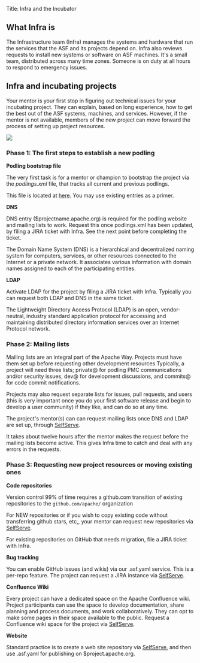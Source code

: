 Title: Infra and the Incubator

## What Infra is ##

The Infrastructure team (Infra) manages the systems and hardware that run the services that the ASF and its projects depend on. Infra also reviews requests to install new systems or software on ASF machines. It's a small team, distributed across many time zones. Someone is on duty at all hours to respond to emergency issues.

## Infra and incubating projects ##

Your mentor is your first stop in figuring out technical issues for your incubating project. They can explain, based on long experience, how to get the best out of the ASF systems, machines, and services. However, if the mentor is not available, members of the new project can move forward the process of setting up project resources.

<img src="https://cwiki.apache.org/confluence/rest/gliffy/1.0/embeddedDiagrams/7df21120-01db-421e-bb47-353b7977097a.png" />

### Phase 1: The first steps to establish a new podling ###

**Podling bootstrap file**

The very first task is for a mentor or champion to bootstrap the project via the _podlings.xml_ file, that tracks all current and previous podlings.

This file is located at <a href="https://svn.apache.org/repos/asf/incubator/public/trunk/content/podlings.xml" target="_blank">here</a>. You may use existing entries as a primer.

**DNS**

DNS entry ($projectname.apache.org) is required for the podling website and mailing lists to work. Request this once podlings.xml has been updated, by filing a JIRA ticket with Infra. See the next point before completing the ticket.

The Domain Name System (DNS) is a hierarchical and decentralized naming system for computers, services, or other resources connected to the Internet or a private network. It associates various information with domain names assigned to each of the participating entities.

**LDAP**

Activate LDAP for the project by filing a JIRA ticket with Infra. Typically you can request both LDAP and DNS in the same ticket.

The Lightweight Directory Access Protocol (LDAP) is an open, vendor-neutral, industry standard application protocol for accessing and maintaining distributed directory information services over an Internet Protocol network.

### Phase 2: Mailing lists ###

Mailing lists are an integral part of the Apache Way. Projects must have them set up before requesting other development resources
Typically, a project will need three lists; private@ for podling PMC communications and/or security issues, dev@ for development discussions, and commits@ for code commit notifications.

Projects may also request separate lists for issues, pull requests, and users (this is very important once you do your first software release and begin to develop a user community) if they like, and can do so at any time.

The project's mentor(s) can can request mailing lists once DNS and LDAP are set up, through <a href="https://selfserve.apache.org/" target="_blank">SelfServe</a>.

It takes about twelve hours after the mentor makes the request before the mailing lists become active. This gives Infra time to catch and deal with any errors in the requests.

### Phase 3: Requesting new project resources or moving existing ones ###

**Code repositories**

Version control 99% of time requires a github.com transition of existing repositories to the `github.com/apache/` organization

For NEW repositories or if you wish to copy existing code without transferring github stars, etc,, your mentor can request new repositories via <a href="https://selfserve.apache.org/" target="_blank">SelfServe</a>.

For existing repositories on GitHub that needs migration, file a JIRA ticket with Infra.

**Bug tracking**

You can enable GitHub issues (and wikis) via our .asf.yaml service. This is a per-repo feature. The project can request a JIRA instance via <a href="https://selfserve.apache.org/" target="_blank">SelfServe</a>.

**Confluence Wiki**

Every project can have a dedicated space on the Apache Confluence wiki. Project participants can use the space to develop documentation, share planning and process documents, and work collaboratively. They can opt to make some pages in their space available to the public. Request a Confluence wiki space for the project via <a href="https://selfserve.apache.org/" target="_blank">SelfServe</a>.

**Website**

Standard practice is to create a web site repository via <a href="https://selfserve.apache.org/" target="_blank_">SelfServe</a>, and then use .asf.yaml for publishing on $project.apache.org.
